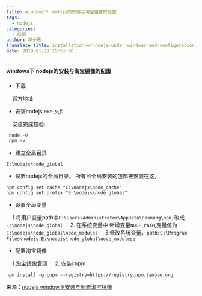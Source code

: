```yaml
---
title: windows下 nodejs的安装与淘宝镜像的配置
tags:
  - nodejs
categories:
  - 前端
author: 郭小黑
translate_title: installation-of-noejs-under-windows-and-configuration-of-taobao-mirror
date: 2019-01-23 19:51:00
---
```


#### windows下 nodejs的安装与淘宝镜像的配置


- 下载

&nbsp;&nbsp;&nbsp;&nbsp;[官方地址](https://nodejs.org/en/)

- 安装nodejs.exe 文件

&nbsp;&nbsp;&nbsp;&nbsp;安装完成校验:

```code
 node -v
 npm -v
```

<!-- more -->

- 建立全局目录 

```code
E:\nodejs\node_global
```

- 设置nodejs的全局目录。
所有已全局安装的包都被安装在这。

```code
npm config set cache "E:\nodejs\node_cache"
npm config set prefix "E:\nodejs\node_global"
```

- 设置全局变量

&nbsp;&nbsp;&nbsp;&nbsp;1.将用户变量path中<code>C:\Users\Administrator\AppData\Roaming\npm;</code>改成<code>E:\nodejs\node_global</code>
&nbsp;&nbsp;&nbsp;&nbsp;2. 在系统变量中 新增变量<code>NODE_PATH</code>,变量值为<code> E:\nodejs\node_global\node_modules</code>
&nbsp;&nbsp;&nbsp;&nbsp;3.修改系统变量。<code>path:C:\Program Files\nodejs;E:\nodejs\node_global\node_modules;</code>

- 配置淘宝镜像 

&nbsp;&nbsp;&nbsp;&nbsp;1.[淘宝镜像官网](https://npm.taobao.org/)
&nbsp;&nbsp;&nbsp;&nbsp;2. 安装cnpm 

```code
npm install -g cnpm --registry=https://registry.npm.taobao.org
```

来源：[nodejs window下安装与配置淘宝镜像](https://www.cnblogs.com/liangsongbai/p/5506073.html)

